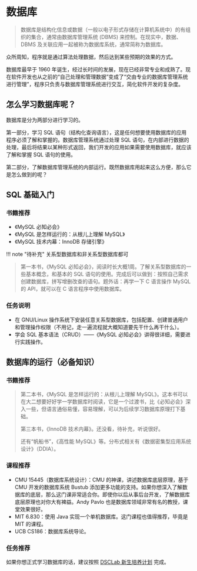 # 数据库

> 数据库是结构化信息或数据（一般以电子形式存储在计算机系统中）的有组织的集合，通常由数据库管理系统 (DBMS) 来控制。在现实中，数据、DBMS 及关联应用一起被称为数据库系统，通常简称为数据库。

众所周知，程序就是通过算法处理数据，然后达到某些预期的效果的方式。

数据库最早于 1960 年诞生，经过长时间的发展，现在已经非常专业和成熟了。现在软件开发也从之前的“自己处理和管理数据”变成了“交由专业的数据库管理系统进行管理”，程序只负责与数据库管理系统进行交互，简化软件开发的复杂度。

## 怎么学习数据库呢？

数据库是分为两部分进行学习的。

第一部分，学习 SQL 语句（结构化查询语言），这是任何想要使用数据库的应用程序必须了解和掌握的。数据库管理系统通过处理 SQL 语句，在内部进行数据的处理，最后将结果以某种形式返回，我们开发的应用如果需要使用数据库，就应该了解和掌握 SQL 语句的使用。

第二部分，了解数据库管理系统的内部运行。既然数据库用起来这么方便，那么它是怎么做到的呢？

## SQL 基础入门

### 书籍推荐

- 《MySQL 必知必会》
- 《MySQL 是怎样运行的：从根儿上理解 MySQL》
- 《MySQL 技术内幕：InnoDB 存储引擎》

!!! note "待补充"
    关系型数据库和非关系型数据库都可

> 第一本书，《MySQL 必知必会》，阅读时长大概1周。了解关系型数据库的一些基本概念，和基本的 SQL 语句的使用。完成后可以做到：按照自己需求创建数据库，拼写增删改查的语句。题外话：再学一下 C 语言操作 MySQL 的 API，就可以在 C 语言程序中使用数据库。

### 任务说明

- 在 GNU/Linux 操作系统下安装任意关系型数据库，包括配置、创建普通用户和管理操作权限（不用记，走一遍流程就大概知道要先干什么再干什么）。
- 学会 SQL 基本语法（CRUD）——《MySQL 必知必会》讲得很详细，需要进行实践操作。

## 数据库的运行（必备知识）

### 书籍推荐

> 第二本书，《MySQL 是怎样运行的：从根儿上理解 MySQL》。这本书可以在大二想要好好学一学数据库时阅读，它是一个过渡书，比《必知必会》深入一些，但语言通俗易懂，容易理解，可以为后续学习数据库原理打下基础。
>
> 第三本书，《InnoDB 技术内幕》。还没看，待补充，听说很好。
>
> 还有“帆船书”，《高性能 MySQL》等。分布式相关有《数据密集型应用系统设计》（DDIA）。

### 课程推荐

- CMU 15445（数据库系统设计）：CMU 的神课，讲述数据库底层原理，基于 CMU 开发的数据库系统 Bustub 添加更多功能的支持。如果你想深入了解数据库的底层，那么这门课非常适合你。即使你以后从事后台开发，了解数据库底层原理也对你大有裨益。Andy Pavlo 也是数据库领域非常有名的教授，课堂效果很好。
- MIT 6.830：使用 Java 实现一个单机数据库。这门课程也值得推荐，毕竟是 MIT 的课程。
- UCB CS186：数据库系统导论。

### 任务推荐

如果你想正式学习数据库的话，建议按照 [DSCLab 新生培养计划](https://github.com/CDDSCLab/training-plan) 完成。